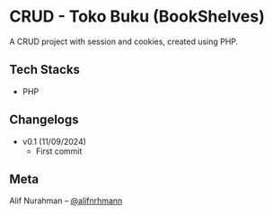 # CRUD - Toko Buku (BookShelves)

A CRUD project with session and cookies, created using PHP.

## Tech Stacks

-  PHP

## Changelogs

-  v0.1 (11/09/2024)
   -  First commit

## Meta

Alif Nurahman – [@alifnrhmann](https://instagram.com/alifnrhmann)

